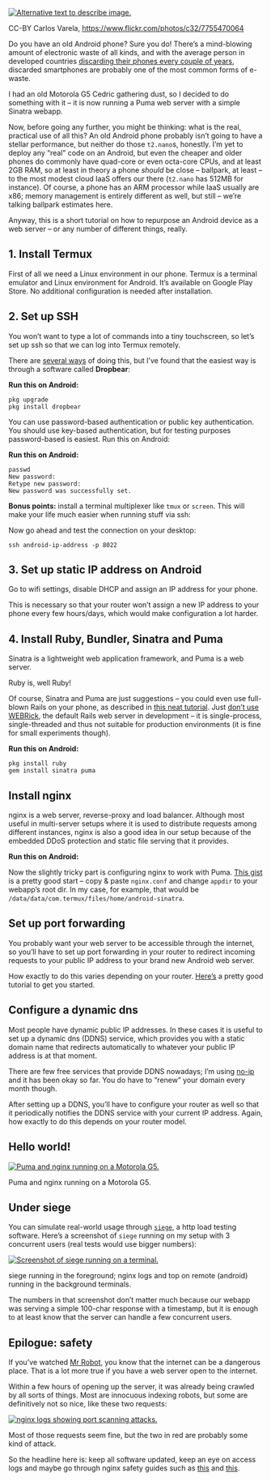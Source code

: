 [![Alternative text to describe image.](https://lbrito1.github.io/blog/blog/assets/images/2020/old-android.jpg)](https://lbrito1.github.io/blog/2020/02/repurposing-android.html)

CC-BY Carlos Varela, https://www.flickr.com/photos/c32/7755470064

Do you have an old Android phone? Sure you do! There’s a mind-blowing amount of electronic waste of all kinds, and with the average person in developed countries [discarding their phones every couple of years](https://www.cnbc.com/2019/05/17/smartphone-users-are-waiting-longer-before-upgrading-heres-why.html), discarded smartphones are probably one of the most common forms of e-waste.

I had an old Motorola G5 Cedric gathering dust, so I decided to do something with it – it is now running a Puma web server with a simple Sinatra webapp.

Now, before going any further, you might be thinking: what is the real, practical use of all this? An old Android phone probably isn’t going to have a stellar performance, but neither do those `t2.nano`s, honestly. I’m yet to deploy any “real” code on an Android, but even the cheaper and older phones do commonly have quad-core or even octa-core CPUs, and at least 2GB RAM, so at least in theory a phone _should_ be close – ballpark, at least – to the most modest cloud IaaS offers our there (`t2.nano` has 512MB for instance). Of course, a phone has an ARM processor while IaaS usually are x86; memory management is entirely different as well, but still – we’re talking ballpark estimates here.

Anyway, this is a short tutorial on how to repurpose an Android device as a web server – or any number of different things, really.

## 1\. Install Termux

First of all we need a Linux environment in our phone. Termux is a terminal emulator and Linux environment for Android. It’s available on Google Play Store. No additional configuration is needed after installation.

## 2\. Set up SSH

You won’t want to type a lot of commands into a tiny touchscreen, so let’s set up ssh so that we can log into Termux remotely.

There are [several ways](https://wiki.termux.com/wiki/Remote_Access) of doing this, but I’ve found that the easiest way is through a software called **Dropbear**:

**Run this on Android:**

```
pkg upgrade
pkg install dropbear
```

You can use password-based authentication or public key authentication. You should use key-based authentication, but for testing purposes password-based is easiest. Run this on Android:

**Run this on Android:**

```
passwd
New password:
Retype new password:
New password was successfully set.
```

**Bonus points:** install a terminal multiplexer like `tmux` or `screen`. This will make your life much easier when running stuff via ssh:

Now go ahead and test the connection on your desktop:

```
ssh android-ip-address -p 8022
```

## 3\. Set up static IP address on Android

Go to wifi settings, disable DHCP and assign an IP address for your phone.

This is necessary so that your router won’t assign a new IP address to your phone every few hours/days, which would make configuration a lot harder.

## 4\. Install Ruby, Bundler, Sinatra and Puma

Sinatra is a lightweight web application framework, and Puma is a web server.

Ruby is, well Ruby!

Of course, Sinatra and Puma are just suggestions – you could even use full-blown Rails on your phone, as described in [this neat tutorial](https://mbobin.me/ruby/2017/02/25/ruby-on-rails-on-android.html). Just [don’t use WEBRick](https://devcenter.heroku.com/articles/ruby-default-web-server#why-not-webrick), the default Rails web server in development – it is single-process, single-threaded and thus not suitable for production environments (it is fine for small experiments though).

**Run this on Android:**

```
pkg install ruby
gem install sinatra puma
```

## Install nginx

nginx is a web server, reverse-proxy and load balancer. Although most useful in multi-server setups where it is used to distribute requests among different instances, nginx is also a good idea in our setup because of the embedded DDoS protection and static file serving that it provides.

**Run this on Android:**

Now the slightly tricky part is configuring nginx to work with Puma. [This gist](https://gist.github.com/ctalkington/4448153) is a pretty good start – copy & paste `nginx.conf` and change `appdir` to your webapp’s root dir. In my case, for example, that would be `/data/data/com.termux/files/home/android-sinatra`.

## Set up port forwarding

You probably want your web server to be accessible through the internet, so you’ll have to set up port forwarding in your router to redirect incoming requests to your public IP address to your brand new Android web server.

How exactly to do this varies depending on your router. [Here’s](https://www.noip.com/support/knowledgebase/general-port-forwarding-guide/) a pretty good tutorial to get you started.

## Configure a dynamic dns

Most people have dynamic public IP addresses. In these cases it is useful to set up a dynamic dns (DDNS) service, which provides you with a static domain name that redirects automatically to whatever your public IP address is at that moment.

There are few free services that provide DDNS nowadays; I’m using [no-ip](https://www.noip.com/) and it has been okay so far. You do have to “renew” your domain every month though.

After setting up a DDNS, you’ll have to configure your router as well so that it periodically notifies the DDNS service with your current IP address. Again, how exactly to do this depends on your router model.

## Hello world!

[![Puma and nginx running on a Motorola G5.](https://lbrito1.github.io/blog/blog/assets/images/2020/android-web-server.jpg)](https://lbrito1.github.io/blog/blog/assets/images/2020/android-web-server.jpg)

Puma and nginx running on a Motorola G5.

## Under siege

You can simulate real-world usage through [`siege`](https://www.joedog.org/siege-home/), a http load testing software. Here’s a screenshot of `siege` running on my setup with 3 concurrent users (real tests would use bigger numbers):

[![Screenshot of siege running on a terminal.](https://lbrito1.github.io/blog/blog/assets/images/2020/siege.jpg)](https://lbrito1.github.io/blog/blog/assets/images/2020/siege.jpg)

siege running in the foreground; nginx logs and top on remote (android) running in the background terminals.

The numbers in that screenshot don’t matter much because our webapp was serving a simple 100-char response with a timestamp, but it is enough to at least know that the server can handle a few concurrent users.

## Epilogue: safety

If you’ve watched [Mr Robot](https://en.wikipedia.org/wiki/Mr._Robot), you know that the internet can be a dangerous place. That is a lot more true if you have a web server open to the internet.

Within a few hours of opening up the server, it was already being crawled by all sorts of things. Most are innocuous indexing robots, but some are definitively not so nice, like these two requests:

[![nginx logs showing port scanning attacks.](https://lbrito1.github.io/blog/blog/assets/images/2020/scanners.jpg)](https://lbrito1.github.io/blog/blog/assets/images/2020/scanners.jpg)

Most of those requests seem fine, but the two in red are probably some kind of attack.

So the headline here is: keep all software updated, keep an eye on access logs and maybe go through nginx safety guides such as [this](https://www.cyberciti.biz/tips/linux-unix-bsd-nginx-webserver-security.html) and [this](https://geekflare.com/nginx-webserver-security-hardening-guide/).